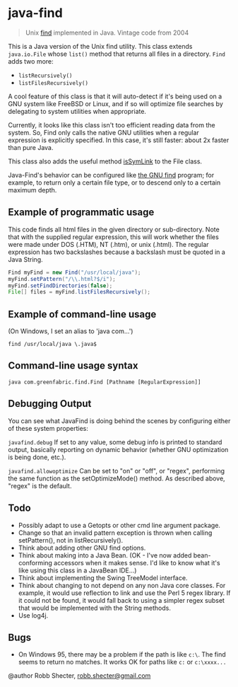 # java-find

> Unix [find](https://leemendelowitz.github.io/blog/gnu-find.html) implemented in Java. Vintage code from 2004

This is a Java version of the Unix find utility. This class extends 
`java.io.File` whose `list()` method that returns all files in a directory.
`Find` adds two more:

* `listRecursively()`
* `listFilesRecursively()`

A cool feature of this class is that it will auto-detect if it's being used
on a GNU system like FreeBSD or Linux, and if so will optimize file searches
by delegating to system utilities when appropriate.

Currently, it looks like this class isn't too efficient reading data from the
system. So, Find only calls the native GNU utilities when a regular
expression is explicitly specified. In this case, it's still faster: about 2x
faster than pure Java.

This class also adds the useful method [isSymLink](https://github.com/dogweather/javafind/blob/main/src/com/greenfabric/find/Find.java#L478-L492)
to the File class.

Java-Find's behavior can be configured like
[the GNU find](https://leemendelowitz.github.io/blog/gnu-find.html)
program; for example, to return only a certain file type, or to descend
only to a certain maximum depth.


## Example of programmatic usage

This code finds all html files in the given directory or sub-directory. Note
that with the supplied regular expression, this will work whether the files
were made under DOS (.HTM), NT (.htm), or unix (.html). The regular
expression has two backslashes because a backslash must be quoted in a Java
String.

```java
Find myFind = new Find("/usr/local/java");
myFind.setPattern("/\\.html?$/i");
myFind.setFindDirectories(false);
File[] files = myFind.listFilesRecursively();
```


## Example of command-line usage

(On Windows, I set an alias to 'java com...')

```
find /usr/local/java \.java$
```


## Command-line usage syntax

```
java com.greenfabric.find.Find [Pathname [RegularExpression]]
```


## Debugging Output

You can see what JavaFind is doing behind the scenes
by configuring either of these system properties:

`javafind.debug` If set to any value, some debug info is printed
to standard output, basically reporting on dynamic behavior (whether GNU
optimization is being done, etc.).

`javafind.allowoptimize` Can be set to "on" or "off", or "regex",
performing the same function as the setOptimizeMode() method. As described
above, "regex" is the default.



## Todo

<ul>
<li>Possibly adapt to use a Getopts or other cmd line argument package.
<li>Change so that an invalid pattern exception is thrown when calling
setPattern(), not in listRecursively().
<li>Think about adding other GNU find options.
<li>Think about making into a Java Bean. (OK - I've now added bean-conforming
accessors when it makes sense. I'd like to know what it's like using this
class in a JavaBean IDE...)
<li>Think about implementing the Swing TreeModel interface.
<li>Think about changing to not depend on any non Java core classes. For
example, it would use reflection to link and use the Perl 5 regex library. If
it could not be found, it would fall back to using a simpler regex subset
that would be implemented with the String methods.
<li>Use log4j.
</ul>


## Bugs

<ul>
<li>On Windows 95, there may be a problem if the path is like
<code>c:\</code>. The find seems to return no matches. It works OK for paths
like <code>c:</code> or <code>c:\xxxx...</code>
</ul>

@author Robb Shecter, robb.shecter@gmail.com
